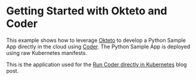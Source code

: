 # Getting Started with Okteto and Coder

This example shows how to leverage [Okteto](https://github.com/okteto/okteto) to develop a Python Sample App directly in the cloud using [Coder](https://coder.com/). The Python Sample App is deployed using raw Kubernetes manifests.

This is the application used for the [Run Coder directly in Kubernetes](https://okteto.com/blog/run-coder-directly-in-kubernetes/) blog post.
